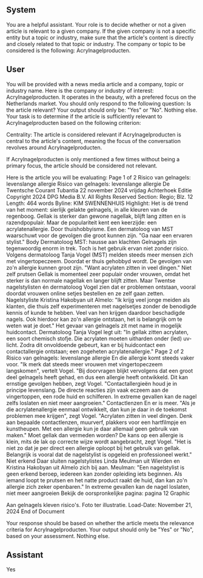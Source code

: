 ## System

You are a helpful assistant. Your role is to decide whether or not a given article is relevant to a given company. If the given company is not a specific entity but a topic or industry, make sure that the article's content is directly and closely related to that topic or industry. The company or topic to be considered is the following: Acrylnagelproducten.

## User


You will be provided with a news media article and a company, topic or industry name. Here is the company or industry of interest: Acrylnagelproducten. It operates in the beauty, with a prefered focus on the Netherlands market. You should only respond to the following question: Is the article relevant? Your output should only be: "Yes" or "No". Nothing else. Your task is to determine if the article is sufficiently relevant to Acrylnagelproducten based on the following criterion:

Centrality: The article is considered relevant if Acrylnagelproducten is central to the article's content, meaning the focus of the conversation revolves around Acrylnagelproducten.

If Acrylnagelproducten is only mentioned a few times without being a primary focus, the article should be considered not relevant.

Here is the article you will be evaluating: Page 1 of 2
Risico van gelnagels: levenslange allergie
Risico van gelnagels: levenslange allergie
De Twentsche Courant Tubantia
22 november 2024 vrijdag
Achterhoek Editie
Copyright 2024 DPG Media B.V. All Rights Reserved
Section: Regio; Blz. 12
Length: 464 words
Byline: KIM SWENNENHUIS
Highlight: Het is dé trend van het moment: sierlijk gelakte gelnagels, in alle kleuren van de regenboog. Gellak is 
sterker dan gewone nagellak, blijft lang zitten en is razendpopulair. Maar de populariteit kent een keerzijde: een 
acrylatenallergie. Door thuishobbyisme. Een dermatoloog van MST waarschuwt voor de gevolgen die groot 
kunnen zijn. "Ga naar een ervaren stylist."
Body
Dermatoloog MST: hausse aan klachten
Gelnagels zijn tegenwoordig enorm in trek. Toch is het gebruik ervan niet zonder risico. Volgens dermatoloog Tanja 
Vogel (MST) melden steeds meer mensen zich met vingertopeczeem. Doordat er thuis gehobbyd wordt. De 
gevolgen van zo'n allergie kunnen groot zijn. "Want acrylaten zitten in veel dingen."
Niet zelf prutsen
Gellak is momenteel zeer populair onder vrouwen, omdat het sterker is dan normale nagellak en langer blijft zitten. 
Maar Twentse nagelstylisten én dermatoloog Vogel zien dat er problemen ontstaan, vooral doordat vrouwen 
online setjes bestellen en ze zelf gaan zetten.
Nagelstyliste Kristina Hakobyan uit Almelo: "Ik krijg veel jonge meiden als klanten, die thuis zelf experimenteren 
met nagelsetjes zonder de benodigde kennis of kunde te hebben. Veel van hen krijgen daardoor beschadigde 
nagels. Ook hierdoor kan zo'n allergie ontstaan, het is belangrijk om te weten wat je doet."
Het gevaar van gelnagels zit met name in mogelijk huidcontact. Dermatoloog Tanja Vogel legt uit: "In gellak zitten 
acrylaten, een soort chemisch stofje. Die acrylaten moeten uitharden onder (led) uv-licht. Zodra dit onvoldoende 
gebeurt, kan er bij huidcontact een contactallergie ontstaan; een zogeheten acrylatenallergie."
Page 2 of 2
Risico van gelnagels: levenslange allergie
En die allergie komt steeds vaker voor. "Ik merk dat steeds meer vrouwen met vingertopeczeem langskomen", 
vertelt Vogel. "Bij doorvragen blijkt vervolgens dat een groot deel gelnagels heeft gehad, en dus een allergie heeft 
ontwikkeld.
Dit kan ernstige gevolgen hebben, zegt Vogel. "Contactallergieën houd je in principe levenslang. De directe 
reacties zijn vaak eczeem aan de vingertoppen, een rode huid en schilferen. In extreme gevallen kan de nagel 
zelfs loslaten en niet meer aangroeien."
Contactlenzen
En er is meer. "Als je die acrylatenallergie eenmaal ontwikkelt, dan kun je daar in de toekomst problemen mee 
krijgen", zegt Vogel. "Acrylaten zitten in veel dingen. Denk aan bepaalde contactlenzen, muurverf, plakkers voor 
een hartfilmpje en kunstheupen. Met een allergie kun je daar allemaal geen gebruik van maken."
Moet gellak dan vermeden worden? De kans op een allergie is klein, mits de lak op correcte wijze wordt 
aangebracht, zegt Vogel. "Het is niet zo dat je per direct een allergie oploopt bij het gebruik van gellak. Belangrijk 
is vooral dat de nagelstylist is opgeleid en professioneel werkt."
Niet erkend
Daar sluiten nagelstylistes Linda Meulman uit Wierden en Kristina Hakobyan uit Almelo zich bij aan. Meulman: 
"Een nagelstylist is geen erkend beroep, iedereen kan zonder opleiding iets beginnen. Als iemand loopt te prutsen 
en het natte product raakt de huid, dan kan zo'n allergie zich zeker openbaren."
In extreme gevallen kan de nagel loslaten, niet meer aangroeien
Bekijk de oorspronkelijke pagina: pagina 12
Graphic
 
Aan gelnagels kleven risico's. Foto ter illustratie.
Load-Date: November 21, 2024
End of Document

Your response should be based on whether the article meets the relevance criteria for Acrylnagelproducten.
Your output should only be "Yes" or "No", based on your assessment. Nothing else.
            

## Assistant

Yes

